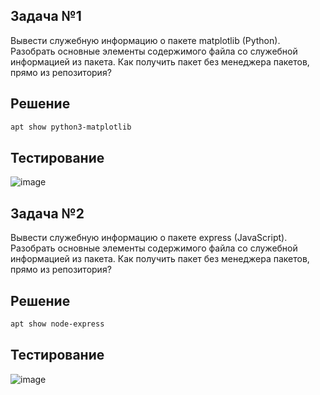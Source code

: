 ## Задача №1

Вывести служебную информацию о пакете matplotlib (Python). Разобрать основные элементы содержимого файла со служебной информацией из пакета. Как получить пакет без менеджера пакетов, прямо из репозитория?

## Решение
```bash
apt show python3-matplotlib
```

## Тестирование

![image](https://github.com/user-attachments/assets/99273b7f-ca6b-49a6-970f-a2c509f727c9)

## Задача №2

Вывести служебную информацию о пакете express (JavaScript). Разобрать основные элементы содержимого файла со служебной информацией из пакета. Как получить пакет без менеджера пакетов, прямо из репозитория?

## Решение

```bash
apt show node-express
```

## Тестирование

![image](https://github.com/user-attachments/assets/75edcc07-cefe-4a09-8d1c-e4a3045fae93)
